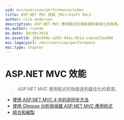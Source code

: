 ```yaml
---
uid: mvc/overview/performance/index
title: ASP.NET MVC 效能 |Microsoft Docs
author: rick-anderson
description: ASP.NET MVC 應用程式的效能達到最佳化的資源。
ms.author: riande
ms.date: 10/09/2014
ms.assetid: 388c048e-a285-4d1a-851a-caace21aa988
msc.legacyurl: /mvc/overview/performance
msc.type: chapter
---
```

<a name="aspnet-mvc-performance"></a>ASP.NET MVC 效能
====================
> ASP.NET MVC 應用程式的效能達到最佳化的資源。


- [使用 ASP.NET MVC 4 中的非同步方法](using-asynchronous-methods-in-aspnet-mvc-4.md)
- [使用 Glimpse 分析與偵錯 ASP.NET MVC 應用程式](profile-and-debug-your-aspnet-mvc-app-with-glimpse.md)
- [統合和縮製](bundling-and-minification.md)
